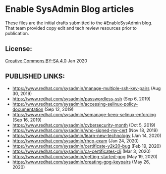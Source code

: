 # Enable SysAdmin Blog articles
These files are the initial drafts submitted to the #EnableSysAdmin blog.
That team provided copy edit and tech review resources prior to publication.

## License: 
[Creative Commons BY-SA 4.0](https://creativecommons.org/licenses/by-sa/4.0/) Jan 2020


## PUBLISHED LINKS:
* https://www.redhat.com/sysadmin/manage-multiple-ssh-key-pairs (Aug 30, 2019)
* https://www.redhat.com/sysadmin/passwordless-ssh (Sep 6, 2019)
* https://www.redhat.com/sysadmin/accessing-selinux-policy-documentation (Sep 12, 2019)
* https://www.redhat.com/sysadmin/semanage-keep-selinux-enforcing (Sep 16, 2019)
* https://www.redhat.com/sysadmin/cybersecurity-month (Oct 5, 2019)
* https://www.redhat.com/sysadmin/who-signed-my-cert (Nov 18, 2019)
* https://www.redhat.com/sysadmin/learn-new-technology (Jan 14, 2020)
* https://www.redhat.com/sysadmin/rhcp-exam (Jan 24, 2020)
* https://www.redhat.com/sysadmin/certificate-y2k20-bug (Feb 19, 2020)
* https://www.redhat.com/sysadmin/ca-certificates-cli (Mar 3, 2020)
* https://www.redhat.com/sysadmin/getting-started-gpg (May 19, 2020)
* https://www.redhat.com/sysadmin/creating-gpg-keypairs (May 26, 2020)
